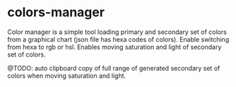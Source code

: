 # colors-manager

Color manager is a simple tool loading primary and secondary set of colors from a graphical chart (json file has hexa codes of colors).
Enable switching from hexa to rgb or hsl.
Enables moving saturation and light of secondary set of colors.

@TODO: auto clipboard copy of full range of generated secondary set of colors when moving saturation and light.
